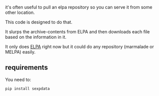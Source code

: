 it's often useful to pull an elpa repository so you can serve it from
some other location.

This code is designed to do that. 


It slurps the archive-contents from ELPA and then downloads each file
based on the information in it.

It only does [ELPA](http://elpa.gnu.org) right now but it could do any
repository (marmalade or MELPA) easily.

## requirements

You need to:

```
pip install sexpdata
```
